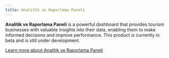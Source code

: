```yaml
---
title: Analitik ve Raporlama Paneli
---
```


**Analitik ve Raporlama Paneli** is a powerful dashboard that provides tourism businesses with valuable insights into their data, enabling them to make informed decisions and improve performance. This product is currently in beta and is still under development.

[Learn more about Analitik ve Raporlama Paneli](docs/analitikveraporlamapaneli)